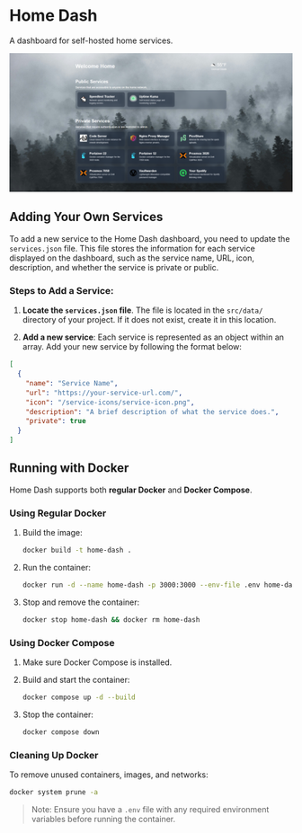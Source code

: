 # Home Dash

A dashboard for self-hosted home services.

![Home Dash](assets/home-dash-sc.png)

## Adding Your Own Services

To add a new service to the Home Dash dashboard, you need to update the `services.json` file. This file stores the information for each service displayed on the dashboard, such as the service name, URL, icon, description, and whether the service is private or public.

### Steps to Add a Service:

1. **Locate the `services.json` file**. The file is located in the `src/data/` directory of your project. If it does not exist, create it in this location.

2. **Add a new service**: Each service is represented as an object within an array. Add your new service by following the format below:

```json
[
  {
    "name": "Service Name",
    "url": "https://your-service-url.com/",
    "icon": "/service-icons/service-icon.png",
    "description": "A brief description of what the service does.",
    "private": true
  }
]
```

## Running with Docker

Home Dash supports both **regular Docker** and **Docker Compose**.

### Using Regular Docker

1. Build the image:
   ```bash
   docker build -t home-dash .
   ```

2. Run the container:
   ```bash
   docker run -d --name home-dash -p 3000:3000 --env-file .env home-dash
   ```

3. Stop and remove the container:
   ```bash
   docker stop home-dash && docker rm home-dash
   ```

### Using Docker Compose

1. Make sure Docker Compose is installed.

2. Build and start the container:
   ```bash
   docker compose up -d --build
   ```

3. Stop the container:
   ```bash
   docker compose down
   ```

### Cleaning Up Docker

To remove unused containers, images, and networks:

```bash
docker system prune -a
```

> Note: Ensure you have a `.env` file with any required environment variables before running the container.
